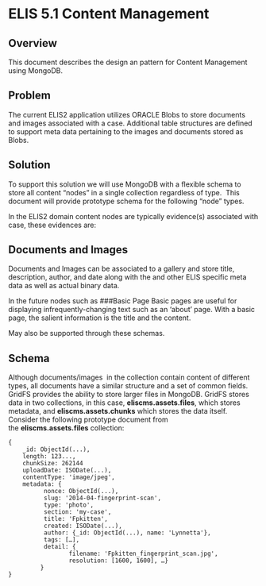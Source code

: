 # ELIS 5.1 Content Management 

## Overview
This document describes the design an pattern for Content Management using MongoDB.

## Problem
The current ELIS2 application utilizes ORACLE  Blobs to store documents and images associated with
a case.  Additional table structures are defined to support meta data pertaining to the images and documents stored as Blobs.


## Solution
To support this solution we will use MongoDB with a flexible schema to store all content “nodes” in a single collection regardless of type.  This document will provide prototype schema for the following “node” types.

In the ELIS2 domain content nodes are typically evidence(s) associated with case, these evidences are:

## Documents and Images
Documents and Images can be associated to a gallery and store title, description, author, and date along with the and other ELIS specific meta data as well as actual  binary data.

In the future nodes such as 
###Basic Page
Basic pages are useful for displaying infrequently-changing text such as an ‘about’ page. With a basic page, the salient information is the title and the content.

May also be supported through these schemas. 

## Schema
Although documents/images  in the collection contain content of different types, all documents have a similar structure and a set of common fields. 
GridFS provides the ability to store larger files in MongoDB. GridFS stores data in two collections, in this case, **eliscms.assets.files**, which stores metadata, and **eliscms.assets.chunks** which stores the data itself. Consider the following prototype document from the **eliscms.assets.files** collection:


```
{
    _id: ObjectId(...),
    length: 123...,
    chunkSize: 262144
    uploadDate: ISODate(...),
    contentType: 'image/jpeg',
    metadata: {
          nonce: ObjectId(...),
          slug: '2014-04-fingerprint-scan',
          type: 'photo',
          section: 'my-case',
          title: 'Fpkitten',
          created: ISODate(...),
          author: {_id: ObjectId(...), name: 'Lynnetta'},
          tags: […], 
          detail: {
                 filename: 'Fpkitten_fingerprint_scan.jpg',
                 resolution: [1600, 1600], …}
         }
}
```

